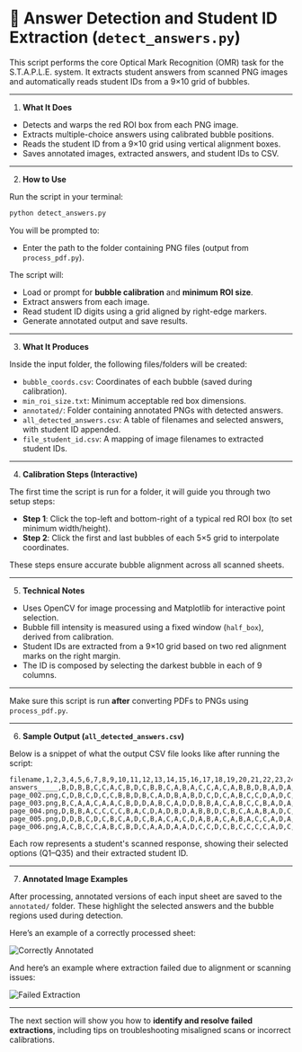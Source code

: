 # 🧪 Answer Detection and Student ID Extraction (`detect_answers.py`)

This script performs the core Optical Mark Recognition (OMR) task for the S.T.A.P.L.E. system. It extracts student answers from scanned PNG images and automatically reads student IDs from a 9×10 grid of bubbles.

---

1. **What It Does**

- Detects and warps the red ROI box from each PNG image.
- Extracts multiple-choice answers using calibrated bubble positions.
- Reads the student ID from a 9×10 grid using vertical alignment boxes.
- Saves annotated images, extracted answers, and student IDs to CSV.

---

2. **How to Use**

Run the script in your terminal:

```bash
python detect_answers.py
```

You will be prompted to:

- Enter the path to the folder containing PNG files (output from `process_pdf.py`).

The script will:

- Load or prompt for **bubble calibration** and **minimum ROI size**.
- Extract answers from each image.
- Read student ID digits using a grid aligned by right-edge markers.
- Generate annotated output and save results.

---

3. **What It Produces**

Inside the input folder, the following files/folders will be created:

- `bubble_coords.csv`: Coordinates of each bubble (saved during calibration).
- `min_roi_size.txt`: Minimum acceptable red box dimensions.
- `annotated/`: Folder containing annotated PNGs with detected answers.
- `all_detected_answers.csv`: A table of filenames and selected answers, with student ID appended.
- `file_student_id.csv`: A mapping of image filenames to extracted student IDs.

---

4. **Calibration Steps (Interactive)**

The first time the script is run for a folder, it will guide you through two setup steps:

- **Step 1**: Click the top-left and bottom-right of a typical red ROI box (to set minimum width/height).
- **Step 2**: Click the first and last bubbles of each 5×5 grid to interpolate coordinates.

These steps ensure accurate bubble alignment across all scanned sheets.

---

5. **Technical Notes**

- Uses OpenCV for image processing and Matplotlib for interactive point selection.
- Bubble fill intensity is measured using a fixed window (`half_box`), derived from calibration.
- Student IDs are extracted from a 9×10 grid based on two red alignment marks on the right margin.
- The ID is composed by selecting the darkest bubble in each of 9 columns.

---

Make sure this script is run **after** converting PDFs to PNGs using `process_pdf.py`.


---

6. **Sample Output (`all_detected_answers.csv`)**

Below is a snippet of what the output CSV file looks like after running the script:

```csv
filename,1,2,3,4,5,6,7,8,9,10,11,12,13,14,15,16,17,18,19,20,21,22,23,24,25,26,27,28,29,30,31,32,33,34,35,student_id
answers_____,B,D,B,B,C,C,A,C,B,D,C,B,B,C,A,B,A,C,C,A,C,A,B,B,D,B,A,D,A,D,D,B,B,B,B,699889898
page_002.png,C,D,B,C,D,C,C,B,B,D,B,C,A,D,B,A,B,D,C,D,C,A,B,C,C,D,A,D,C,D,D,A,B,B,B,201809558
page_003.png,B,C,A,A,C,A,A,C,B,D,D,A,B,C,A,D,D,B,B,A,C,A,B,C,C,B,A,D,A,D,C,B,B,B,B,201804043
page_004.png,D,B,B,A,C,C,C,C,B,A,C,D,A,D,B,D,A,B,B,D,C,B,C,A,A,B,A,D,C,D,C,A,B,D,D,201819578
page_005.png,D,D,B,C,D,C,B,C,A,D,C,B,A,C,A,C,D,A,B,A,C,A,B,A,C,C,A,D,A,B,C,A,B,B,B,201805066
page_006.png,A,C,B,C,C,A,B,C,B,D,C,A,A,D,A,A,D,C,C,D,C,B,C,C,C,C,A,D,C,A,D,A,B,D,B,201778206
```

Each row represents a student's scanned response, showing their selected options (Q1–Q35) and their extracted student ID.


---

7. **Annotated Image Examples**

After processing, annotated versions of each input sheet are saved to the `annotated/` folder. These highlight the selected answers and the bubble regions used during detection.

Here’s an example of a correctly processed sheet:

![Correctly Annotated](/annotated_example.png)

And here’s an example where extraction failed due to alignment or scanning issues:

![Failed Extraction](/outlier_example.png)

---

The next section will show you how to **identify and resolve failed extractions**, including tips on troubleshooting misaligned scans or incorrect calibrations.
